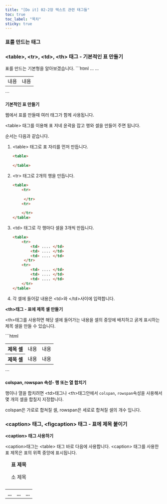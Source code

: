 ```yaml
---
title: "[Do it] 02-2장 텍스트 관련 태그들"
toc: true
toc_label: "목차"
sticky: true
---
```


### 표를 만드는 태그

### \<table>, \<tr>, \<td>, \<th> 태그 - 기본적인 표 만들기

<div class="notice" markdown="1">
표를 만드는 기본형을 알아보겠습니다.
```html
<table>
    <tr>
        <td>내용</td>
        <td>내용</td>
        ...
    </tr>
    ...
</table>
```
</div>

**기본적인 표 만들기**

웹에서 표를 만들때 여러 태그가 함께 사용됩니다. 

\<table> 태그를 이용해 표 저네 윤곽을 잡고 행와 셀을 만들어 주면 됩니다.

순서는 다음과 같습니다.

1. \<table> 태그로 표 자리를 먼저 만듭니다.

   ```html
   <table>
       
   </table>
   ```

2. \<tr> 태그로 2개의 행을 만듭니다.

   ```html
   <table>
       <tr>
       
      	</tr>
       <tr>
       
       </tr>
   </table>
   ```

   

3. \<td> 태그로 각 행마다 셀을 3개씩 만듭니다.

   ```html
   <table>
       <tr>
           <td> .... </td>
           <td> .... </td>
           <td> .... </td>    
      	</tr>
       <tr>
           <td> .... </td>
           <td> .... </td>
           <td> .... </td>  
       </tr>
   </table>
   ```

4. 각 셀에 들어갈 내용은 \<td>와 \</td>사이에 입력합니다.



**\<th>태그 - 표에 제목 셀 만들기**

\<th>태그를 사용하면 해당 셀에 들어가는 내용을 셀의 중앙에 배치하고 굵게 표시하는 제목 셀을 만들 수 있습니다.

<div class="notice" markdown="1">
```html
<table>
    <tr>
        <th>제목 셀</th>
        <td>내용</td>
        <td>내용</td>   
    </tr>
    <tr>
        <th>제목 셀</th>
        <td>내용</td>
        <td>내용</td>
    </tr>
</table>
```
</div>    

**colspan, rowspan 속성- 행 또는 열 합치기**

행이나 열을 합치려면 \<td>태그나 \<th>태그안에서 `colspan`, `rowspan`속성을 사용해서 몇 개의 셀을 합칠지 지정합니다.

colspan은 가로로 합쳐질 셀, rowspan은 세로로 합쳐질 셀의 개수 입니다.



### \<caption> 태그, \<figcaption> 태그 - 표에 제목 붙이기

**\<caption>  태그 사용하기**

\<caption>태그는 \<table> 태그 바로 다음에 사용합니다. \<caption> 태그를 사용한 표 제목은 표의 위쪽 중앙에 표시됩니다.

<div class="notice" markdown="1">
<table>
    <caption><strong>표 제목</strong><p>
        소 제목
        </p></caption>
    <tr>
        <th>...</th>
        <th>...</th>
        <th>...</th>
    </tr>
</table>
</div>





